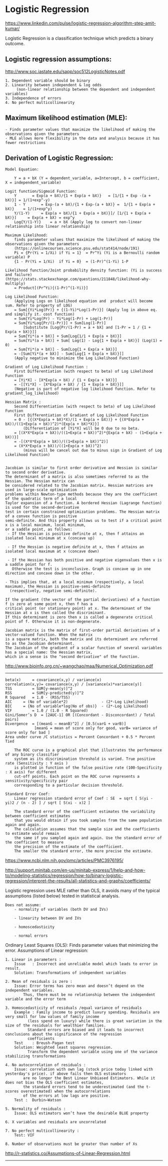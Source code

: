 # Logistic Regression
https://www.linkedin.com/pulse/logistic-regression-algorithm-step-amit-kumar/

Logistic Regression is a classification technique which predicts a binary outcome.

## Logistic regression assumptions: 		
http://www.soc.iastate.edu/sapp/soc512LogisticNotes.pdf

	1. Dependent variable should be binary
	2. Linearity between independent & log odds 
	     (non-linear relationship between the dependent and independent variables)
	3. Independence of errors
	4. No perfect multicollinearity
    	  
## Maximum likelihood estimation (MLE): 
	- Finds parameter values that maximize the likelihood of making the observations given the parameters
	- MLE allows more flexibility in the data and analysis because it has fewer restrictions

## Derivation of Logistic Regression:
 	Model Equation:
		
		Y = a + bX (Y = dependent_variable, a=Intercept, b = coefficient, X = independent_variable)
	
	Logit function/Sigmoid Function:
		Y 		= Exp(a + bX)/{1 + Exp(a + bX)}   = [1/{1 + Exp -(a + bX)}] = 1/(1+exp^-y)
		1 - Y 		= Exp-(a + bX)/{1 + Exp-(a + bX)} =  1/{1 + Exp(a + bX)}    = 1/(1+exp^y)
		Y/(1-Y)		= Exp(a + bX)/{1 + Exp(a + bX)}]/ [1/{1 + Exp(a + bX)}]     = Exp(a + bX) = exp^y
		Log{Y/(1-Y)}	= a + bX (Apply log to convert non-linear relationship into linear relationship)
	
	Maximum Likelihood: 
		finds parameter values that maximize the likelihood of making the observations given the parameters
		(https://onlinecourses.science.psu.edu/stat414/node/191)
		Pi = {Pr(Yi = 1/Xi) if Yi = 1}	= Pr^Yi (Yi is a Bernoulli random variable) P
		{1 - Pr(Yi = 1/Xi)  if Yi = 0}	= (1-Pr)^(1-Yi)	1-P
			
	Likelihood function/Joint probability density function: (Yi is success and failure)
	(https://stats.stackexchange.com/questions/211848/likelihood-why-multiply)
		= Product[(Pr^Yi){(1-Pr)^(1-Yi)}]
		
	Log Likelihood Function:
		(Applying Logs on likelihood equation and  product will become sum. Refer to property of LOG)
		= Sum[{Yi*Log(Pr)} + {(1-Yi)*Log(1-Pr)}] (Apply log in above eq. and simplify it. cost function)
		= Sum[Yi*Log(Pr) - Yi*Log(1-Pr) + Log(1-Pr)]
		= Sum[Yi*Log{Pr/(1-Pr)}] + Sum[Log(1-Pr)] 
			[Substitute [Log{Pr/(1-Pr) = a + bX] and [1-Pr = 1 / {1 + Exp(a + bX)}]]
		= Sum[Yi*(a + bX)] + Sum[Log{1/1 + Exp(a + bX)}]
		= Sum[Yi*(a + bX)] + Sum[ Log(1) - Log{1 + Exp(a + bX)}] (Log(1) = 0)
		= Sum[Yi*(a + bX)] - Sum[Log{1 + Exp(a + bX)}]				
		= -[Sum[Yi*(a + bX)] - Sum[Log{1 + Exp(a + bX)}]] 
		(Apply negative to minimize the Log Likelihood Function)
		
	Gradient of Log Likelihood Function : 
		First Differentiation (with respect to beta) of Log Likelihood Function
		= [Yi*X] - [X*Exp(a + bX) / {1 + Exp(a + bX)}]
		= -[[Yi*X] - [X*Exp(a + bX) / {1 + Exp(a + bX)}]]	
		(Negative is part of negative log likelihood function. Refer to gradient_log_likelihood)
		
	Hessian Matrix :
		Second Differentiation (with respect to beta) of Log Likelihood Function
		First Differentiation of Gradient of Log Likelihood Function
		= 0 - [{(X*Exp(a + bX)*X)/(1 + Exp(a + bX))} + {(X*Exp(a + bX))/((1+Exp(a + bX))^2)*(Exp(a + bX)*X)}]	
			(Differentiation of [Yi*X] will be 0 due to no beta.
		= [(X*X*Exp(a + bX))/((1+Exp(a + bX))^2)*{Exp(a + bX) - (1+Exp(a + bX))}]
		= -[(X*X*Exp(a + bX))/((1+Exp(a + bX))^2)]
		= (X*X*Exp(a + bX))/((1+Exp(a + bX))^2) 
			(minus will be cancel out due to minus sign in Gradient of Log Likelihood Function)
			
			
	Jacobian is similar to first order derivative and Hessian is similar to second order derivative. 
	The determinant of a matrix is also sometimes referred to as the Hessian. The Hessian matrix can 
	be considered related to the Jacobian matrix. Hessian matrices are used in large-scale optimization 
	problems within Newton-type methods because they are the coefficient of the quadratic term of a local 
	Taylor expansion of a function. A bordered Hessian (Lagrange function) is used for the second-derivative 
	test in certain constrained optimization problems. The Hessian matrix of a convex function is positive 
	semi-definite. And this property allows us to test if a critical point x is a local maximum, local minimum, 
	or a saddle point, as follows:
	 - If the Hessian is positive definite at x, then f attains an isolated local minimum at x (concave up)
	 
	 - If the Hessian is negative definite at x, then f attains an isolated local maximum at x (concave down)
	 
	 - If the Hessian has both positive and negative eigenvalues then x is a saddle point for f. 
	   Otherwise the test is inconclusive. Graph is concave up in one direction and concave down in the other.
	   
	- This implies that, at a local minimum (respectively, a local maximum), the Hessian is positive-semi-definite
	  (respectively, negative semi-definite).
	  
	If the gradient (the vector of the partial derivatives) of a function f is zero at some point x, then f has a
	critical point (or stationary point) at x. The determinant of the Hessian at x is then called the discriminant.
	If this determinant is zero then x is called a degenerate critical point of f. Otherwise it is non-degenerate.
	  
	Jacobian matrix is the matrix of first-order partial derivatives of a vector-valued function. When the matrix 
	is a square matrix, both the matrix and its determinant are referred to as the Jacobian determinant. 
	The Jacobian of the gradient of a scalar function of several variables has a special name: the Hessian matrix, 
	which in a sense is the "second derivative" of the function.
	
http://www.bioinfo.org.cn/~wangchao/maa/Numerical_Optimization.pdf
			
---------------------------------------------------------------------------------------------------------------------------------------

	beta(x) 	= covariance(x,y) / variance(x)
	correlation(x,y)= covariance(x,y) / [variance(x)*variance(y)]
	TSS 		= SUM[y-mean(y)]^2
	RSS 		= SUM[y-predicted(y)]^2
	R Squared	= 1.0 - (RSS/TSS)
	AIC		= (No of variable*2)               - (2*-Log Likelihood)
	BIC		= {No of variable*log(No of obs)}  - (2*-Log Likelihood)
	VIF 		= 1.0 / (1.0 - R Squared)
	Gini/Somer’s D 	= [2AUC-1] OR [(Concordant - Disconcordant) / Total  pairs]
	Divergence 	= [(meanG – meanB)^2] / [0.5(varG + varB)]	
			     [meanG = mean of score only for good, varB= variance of score only for bad ]
	Area under curve /C statistics = Percent Concordant + 0.5 * Percent Tied
			
		The ROC curve is a graphical plot that illustrates the performance of any binary classifier 
		system as its discrimination threshold is varied. True positive rate (Sensitivity : Y axis ) 
		is plotted in function of the false positive rate (100-Specificity : X axis) for different 
		cut-off points. Each point on the ROC curve represents a sensitivity/specificity pair 
		corresponding to a particular decision threshold.
	
	Standard Error Coef: 
		Linear regression standard error of Coef : SE  = sqrt [ S(yi - yi)2 / (n - 2) ] / sqrt [ S(xi - x)2 ]
	
		The standard error of the coefficient estimates the variability between coefficient estimates 
		that you would obtain if you took samples from the same population again and again. 
		The calculation assumes that the sample size and the coefficients to estimate would remain 
		the same if you sampled again and again. Use the standard error of the coefficient to measure 
		the precision of the estimate of the coefficient. 
		The smaller the standard error, the more precise the estimate.
		
https://www.ncbi.nlm.nih.gov/pmc/articles/PMC3976195/

http://support.minitab.com/en-us/minitab-express/1/help-and-how-to/modeling-statistics/regression/how-to/binary-logistic-regression/interpret-the-results/all-statistics-and-graphs/coefficients/


Logistic regression uses MLE rather than OLS, it avoids many of the typical assumptions (listed below) tested in statistical analysis.

	Does not assume: 
		- normality of variables (both DV and IVs)
		
		- linearity between DV and IVs
		
		- homoscedasticity
		
		- normal errors
		
Ordinary Least Squares (OLS): Finds parameter values that minimizing the error. Assumptions of Linear regression: 

	1. Linear in parameters :
		Issue	: Incorrect and unreliable model which leads to error in result.
		Solution: Transformations of independent variables
	
	2. Mean of residuals is zero :
		Issue: Error terms has zero mean and doesn’t depend on the independent variables. 
			Thus, there must be no relationship between the independent variable and the error term
	
	3. Homoscedasticity of residuals /equal variance of residuals
		Example	: Family income to predict luxury spending. Residuals are very small for low values of family income 
			  (less spend on luxury) while there is great variation in the size of the residuals for wealthier families.
			  Standard errors are biased and it leads to incorrect conclusions about the significance of the regression
			  coefficients
		Test	: Breush-Pagan test
		Solution: Weighted least squares regression.
			  Transform the dependent variable using one of the variance stabilizing transformations
	
	4. No autocorrelation of residuals :
		Issue: correlation with own lag (stock price today linked with yesterday's price). if above fails then OLS estimators
			are no longer the Best Linear Unbiased Estimators. While it does not bias the OLS coefficient estimates, 
			the standard errors tend to be underestimated (and the t-scores overestimated) when the autocorrelations 
			of the errors at low lags are positive.
		Test :  Durbin–Watson
	
	5. Normality of residuals :
		Issue: OLS estimators won’t have the desirable BLUE property
		
	6. X variables and residuals are uncorrelated 
	
	7. No perfect multicollinearity :
		Test: VIF
	
	8. Number of observations must be greater than number of Xs

http://r-statistics.co/Assumptions-of-Linear-Regression.html


---------------------------------------------------------------------------------------------------------------------------------------
